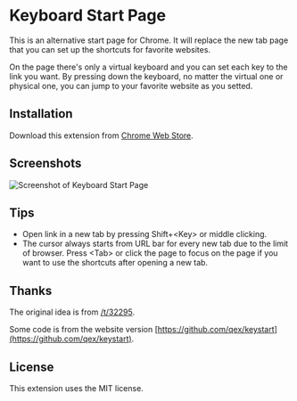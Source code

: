 # Keyboard Start Page
This is an alternative start page for Chrome. It will replace the new tab page that you can set up the shortcuts for favorite websites.

On the page there's only a virtual keyboard and you can set each key to the link you want. By pressing down the keyboard, no matter the virtual one or physical one, you can jump to your favorite website as you setted.

## Installation
Download this extension from [Chrome Web Store](https://chrome.google.com/webstore/detail/keyboard-start-page/lcgabkjfibeakijbhicjjilchhmjaiid).

## Screenshots
![Screenshot of Keyboard Start Page](https://github.com/ligyxy/KeyboardStartPage/blob/master/screenshot/screenshot-1.png?raw=true)

## Tips
* Open link in a new tab by pressing Shift+\<Key\> or middle clicking.
* The cursor always starts from URL bar for every new tab due to the limit of browser. Press \<Tab\> or click the page to focus on the page if you want to use the shortcuts after opening a new tab.

## Thanks
The original idea is from [/t/32295](https://www.v2ex.com/t/32295).

Some code is from the website version [https://github.com/qex/keystart](https://github.com/qex/keystart).

## License
This extension uses the MIT license.